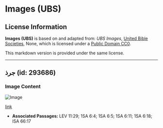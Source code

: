 # Images (UBS)

## License Information

**Images (UBS)** is based on and adapted from: _UBS Images_, [United Bible Societies](https://unitedbiblesocieties.org/), None, which is licensed under a [Public Domain CC0](https://creativecommons.org/public-domain/cc0/).

This markdown version is provided under the same license.



--------------------------------

## جرذ (id: 293686)

### Image Content

![Image](https://cdn.aquifer.bible/aquifer-content/resources/Media/WEB-0749_rat.jpg)

[link](https://cdn.aquifer.bible/aquifer-content/resources/Media/WEB-0749_rat.jpg)

* **Associated Passages:** LEV 11:29; 1SA 6:4; 1SA 6:5; 1SA 6:11; 1SA 6:18; ISA 66:17

